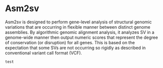 # Asm2sv

Asm2sv is designed to perform gene-level analysis of structural genomic variations that are occurring in flexible manner between distinct genome assemblies. By algorithmic genomic alignment analysis, it analyzes SV in a genome-wide manner then output numeric scores that represent the degree of conservation (or disruption) for all genes. This is based on the expectation that some SVs are not occurring so rigidly as described in conventional variant call format (VCF).  

```
test
```
